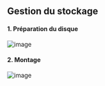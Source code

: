 ## Gestion du stockage

#### 1. Préparation du disque

![image](https://github.com/user-attachments/assets/d47513ff-cd58-427e-a627-aafaa791f1aa)


#### 2. Montage

![image](https://github.com/user-attachments/assets/41fe02e0-4968-4df1-9ab2-47c34dc733b9)
